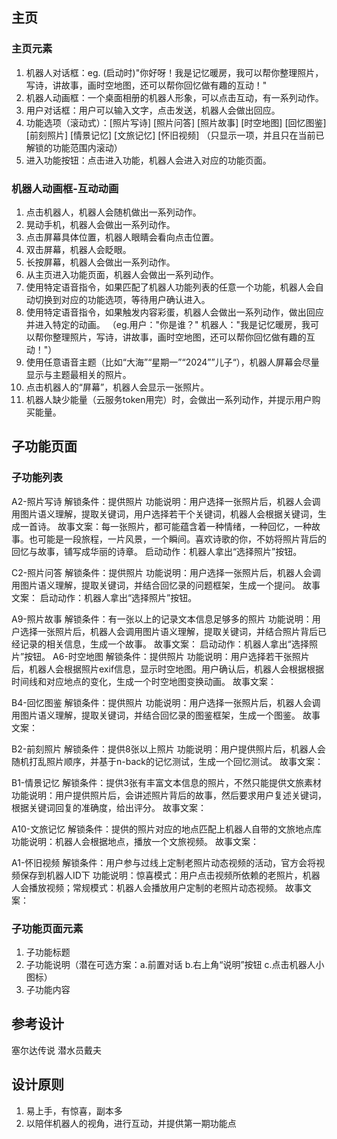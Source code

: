 
## 主页
### 主页元素
1. 机器人对话框：eg. (启动时)"你好呀！我是记忆暖房，我可以帮你整理照片，写诗，讲故事，画时空地图，还可以帮你回忆做有趣的互动！" 
2. 机器人动画框：一个桌面相册的机器人形象，可以点击互动，有一系列动作。
3. 用户对话框：用户可以输入文字，点击发送，机器人会做出回应。
4. 功能选项（滚动式）：[照片写诗] [照片问答] [照片故事] [时空地图] [回忆图鉴] [前刻照片] [情景记忆] [文旅记忆] [怀旧视频] （只显示一项，并且只在当前已解锁的功能范围内滚动）
5. 进入功能按钮：点击进入功能，机器人会进入对应的功能页面。



### 机器人动画框-互动动画
1. 点击机器人，机器人会随机做出一系列动作。
2. 晃动手机，机器人会做出一系列动作。
3. 点击屏幕具体位置，机器人眼睛会看向点击位置。
4. 双击屏幕，机器人会眨眼。
5. 长按屏幕，机器人会做出一系列动作。
6. 从主页进入功能页面，机器人会做出一系列动作。
7. 使用特定语音指令，如果匹配了机器人功能列表的任意一个功能，机器人会自动切换到对应的功能选项，等待用户确认进入。
8. 使用特定语音指令，如果触发内容彩蛋，机器人会做出一系列动作，做出回应并进入特定的动画。
（eg.用户："你是谁？" 机器人："我是记忆暖房，我可以帮你整理照片，写诗，讲故事，画时空地图，还可以帮你回忆做有趣的互动！"）
9. 使用任意语音主题（比如“大海”“星期一”“2024””儿子“），机器人屏幕会尽量显示与主题最相关的照片。
10. 点击机器人的“屏幕”，机器人会显示一张照片。
11. 机器人缺少能量（云服务token用完）时，会做出一系列动作，并提示用户购买能量。


## 子功能页面
### 子功能列表
A2-照片写诗
解锁条件：提供照片
功能说明：用户选择一张照片后，机器人会调用图片语义理解，提取关键词，用户选择若干个关键词，机器人会根据关键词，生成一首诗。
故事文案：每一张照片，都可能蕴含着一种情绪，一种回忆，一种故事。也可能是一段旅程，一片风景，一个瞬间。喜欢诗歌的你，不妨将照片背后的回忆与故事，铺写成华丽的诗章。
启动动作：机器人拿出“选择照片”按钮。

C2-照片问答
解锁条件：提供照片
功能说明：用户选择一张照片后，机器人会调用图片语义理解，提取关键词，并结合回忆录的问题框架，生成一个提问。
故事文案：
启动动作：机器人拿出“选择照片”按钮。

A9-照片故事
解锁条件：有一张以上的记录文本信息足够多的照片
功能说明：用户选择一张照片后，机器人会调用图片语义理解，提取关键词，并结合照片背后已经记录的相关信息，生成一个故事。
故事文案：
启动动作：机器人拿出“选择照片”按钮。
A6-时空地图
解锁条件：提供照片
功能说明：用户选择若干张照片后，机器人会根据照片exif信息，显示时空地图。用户确认后，机器人会根据根据时间线和对应地点的变化，生成一个时空地图变换动画。
故事文案：

B4-回忆图鉴
解锁条件：提供照片
功能说明：用户选择一张照片后，机器人会调用图片语义理解，提取关键词，并结合回忆录的图鉴框架，生成一个图鉴。
故事文案：

B2-前刻照片
解锁条件：提供8张以上照片
功能说明：用户提供照片后，机器人会随机打乱照片顺序，并基于n-back的记忆测试，生成一个回忆测试。
故事文案：

B1-情景记忆
解锁条件：提供3张有丰富文本信息的照片，不然只能提供文旅素材
功能说明：用户提供照片后，会讲述照片背后的故事，然后要求用户复述关键词，根据关键词回复的准确度，给出评分。
故事文案：

A10-文旅记忆
解锁条件：提供的照片对应的地点匹配上机器人自带的文旅地点库
功能说明：机器人会根据地点，播放一个文旅视频。
故事文案：

A1-怀旧视频
解锁条件：用户参与过线上定制老照片动态视频的活动，官方会将视频保存到机器人ID下
功能说明：惊喜模式：用户点击视频所依赖的老照片，机器人会播放视频；常规模式：机器人会播放用户定制的老照片动态视频。
故事文案：


### 子功能页面元素
1. 子功能标题
2. 子功能说明（潜在可选方案：a.前置对话 b.右上角“说明”按钮 c.点击机器人小图标）
3. 子功能内容




## 参考设计
塞尔达传说
潜水员戴夫

## 设计原则
1. 易上手，有惊喜，副本多
2. 以陪伴机器人的视角，进行互动，并提供第一期功能点
